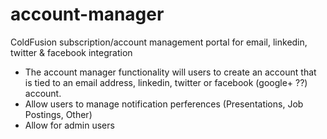 account-manager
===============

ColdFusion subscription/account management portal for email, linkedin, twitter &amp; facebook integration

- The account manager functionality will users to create an account that is tied to an email address, linkedin, twitter or facebook (google+ ??) account.
- Allow users to manage notification perferences (Presentations, Job Postings, Other)
- Allow for admin users